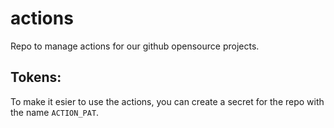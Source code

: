 # actions

Repo to manage actions for our github opensource projects.


## Tokens:

To make it esier to use the actions, you can create a secret for the repo with the name `ACTION_PAT`.
